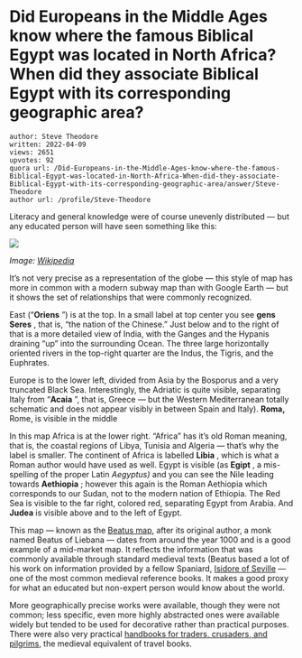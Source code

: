 # Did Europeans in the Middle Ages know where the famous Biblical Egypt was located in North Africa? When did they associate Biblical Egypt with its corresponding geographic area?

	author: Steve Theodore
	written: 2022-04-09
	views: 2651
	upvotes: 92
	quora url: /Did-Europeans-in-the-Middle-Ages-know-where-the-famous-Biblical-Egypt-was-located-in-North-Africa-When-did-they-associate-Biblical-Egypt-with-its-corresponding-geographic-area/answer/Steve-Theodore
	author url: /profile/Steve-Theodore


Literacy and general knowledge were of course unevenly distributed — but any educated person will have seen something like this:

![](https://qph.fs.quoracdn.net/main-qimg-294d43ea0251e8542a8117460a18a999-lq)

_Image:_ _[Wikipedia](https://en.wikipedia.org/wiki/Beatus_map#/media/File:ApocalypseStSeverFolios45v46rWorldMap.jpg)_ 

It’s not very precise as a representation of the globe — this style of map has more in common with a modern subway map than with Google Earth — but it shows the set of relationships that were commonly recognized.

East (“__Oriens__ ”) is at the top. In a small label at top center you see __gens Seres__ , that is, “the nation of the Chinese.” Just below and to the right of that is a more detailed view of India, with the Ganges and the Hypanis draining “up” into the surrounding Ocean. The three large horizontally oriented rivers in the top-right quarter are the Indus, the Tigris, and the Euphrates.

Europe is to the lower left, divided from Asia by the Bosporus and a very truncated Black Sea. Interestingly, the Adriatic is quite visible, separating Italy from “__Acaia__ ”, that is, Greece — but the Western Mediterranean totally schematic and does not appear visibly in between Spain and Italy). __Roma,__ Rome, is visible in the middle

In this map Africa is at the lower right. “Africa” has it’s old Roman meaning, that is, the coastal regions of Libya, Tunisia and Algeria — that’s why the label is smaller. The continent of Africa is labelled __Libia__ , which is what a Roman author would have used as well. Egypt is visible (as __Egipt__ , a mis-spelling of the proper Latin _Aegyptus)_ and you can see the Nile leading towards __Aethiopia__ ; however this again is the Roman Aethiopia which corresponds to our Sudan, not to the modern nation of Ethiopia. The Red Sea is visible to the far right, colored red, separating Egypt from Arabia. And __Judea__  is visible above and to the left of Egypt.

This map — known as the [Beatus map](https://en.wikipedia.org/wiki/Beatus_map), after its original author, a monk named Beatus of Liebana — dates from around the year 1000 and is a good example of a mid-market map. It reflects the information that was commonly available through standard medieval texts (Beatus based a lot of his work on information provided by a fellow Spaniard, [Isidore of Seville](https://en.wikipedia.org/wiki/Isidore_of_Seville) — one of the most common medieval reference books. It makes a good proxy for what an educated but non-expert person would know about the world.

More geographically precise works were available, though they were not common; less specific, even more highly abstracted ones were available widely but tended to be used for decorative rather than practical purposes. There were also very practical [handbooks for traders, crusaders, and pilgrims](https://www.quora.com/How-did-people-on-crusades-from-Europe-know-which-route-to-use-to-get-to-Jerusalem-Were-roads-mapped-out-or-signs-in-place-that-said-Jerusalem-this-way/answer/Steve-Theodore?ch=10&oid=299960438&share=cbda9c17&srid=zLvM&target_type=answer), the medieval equivalent of travel books.

